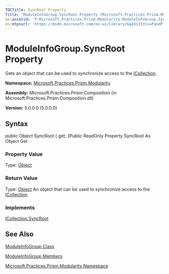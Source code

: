 ```yaml
---
TOCTitle: SyncRoot Property
Title: 'ModuleInfoGroup.SyncRoot Property (Microsoft.Practices.Prism.Modularity)'
ms:assetid: 'P:Microsoft.Practices.Prism.Modularity.ModuleInfoGroup.SyncRoot'
ms:mtpsurl: 'https://msdn.microsoft.com/en-us/library/Gg431313(v=PandP.50)'
---
```



# ModuleInfoGroup.SyncRoot Property

Gets an object that can be used to synchronize access to the [ICollection](http://msdn.microsoft.com/en-us/library/b1ht6113).

**Namespace:** [Microsoft.Practices.Prism.Modularity](https://msdn.microsoft.com/library/microsoft.practices.prism.modularity)
**Assembly:** Microsoft.Practices.Prism.Composition (in Microsoft.Practices.Prism.Composition.dll)

**Version:** 5.0.0.0 (5.0.0.0)

## Syntax

public Object SyncRoot { get; }Public ReadOnly Property SyncRoot As Object Get
### Property Value

Type: [Object](http://msdn.microsoft.com/en-us/library/e5kfa45b)
### Return Value

Type: [Object](http://msdn.microsoft.com/en-us/library/e5kfa45b)
An object that can be used to synchronize access to the [ICollection](http://msdn.microsoft.com/en-us/library/b1ht6113).
### Implements

[ICollection.SyncRoot](http://msdn.microsoft.com/en-us/library/ccad5w5z)

## See Also

[ModuleInfoGroup Class](https://msdn.microsoft.com/library/microsoft.practices.prism.modularity.moduleinfogroup)

[ModuleInfoGroup Members](https://msdn.microsoft.com/allmembers.t:microsoft.practices.prism.modularity.moduleinfogroup)

[Microsoft.Practices.Prism.Modularity Namespace](https://msdn.microsoft.com/library/microsoft.practices.prism.modularity)
